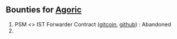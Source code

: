 ## Bounties for [Agoric](https://agoric.com/)

1. PSM <> IST Forwarder Contract ([gitcoin](https://gitcoin.co/issue/29180), [github](https://github.com/Agoric/agoric-sdk/issues/5822)) : Abandoned
2. 